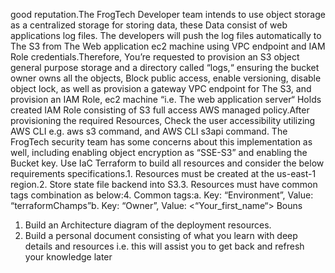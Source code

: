 good reputation.The FrogTech Developer team intends to use object storage as a centralized 
storage for storing data, these Data consist of web applications log files. The developers 
will push the log files automatically to The S3 from The Web application ec2 machine using 
VPC endpoint and IAM Role credentials.Therefore, You’re requested to provision an S3 object 
general purpose storage and a directory called “logs,“ ensuring the bucket owner owns all 
the objects, Block public access, enable versioning, disable object lock, as well as 
provision a gateway VPC endpoint for The S3, and provision an IAM Role, ec2 machine 
“i.e. The web application server“ Holds created IAM Role consisting of S3 full access 
AWS managed policy.After provisioning the required Resources, Check the user accessibility 
utilizing AWS CLI e.g. aws s3 command, and AWS CLI s3api command.
The FrogTech security team has some concerns about this implementation as well, including 
enabling object encryption as “SSE-S3” and enabling the Bucket key. Use IaC Terraform to 
build all resources and consider the below requirements specifications.1. Resources must 
be created at the us-east-1 region.2. Store state file backend into S3.3. Resources must 
have common tags combination as below:4. Common tags:a. Key: “Environment”, Value: 
“terraformChamps”b. Key: “Owner”, Value: <“Your_first_name“> 
Bouns
1. Build an Architecture diagram of the deployment resources.
2. Build a personal document 
consisting of what you learn with deep details and resources i.e. this will assist you to 
get back and refresh your knowledge later
 
